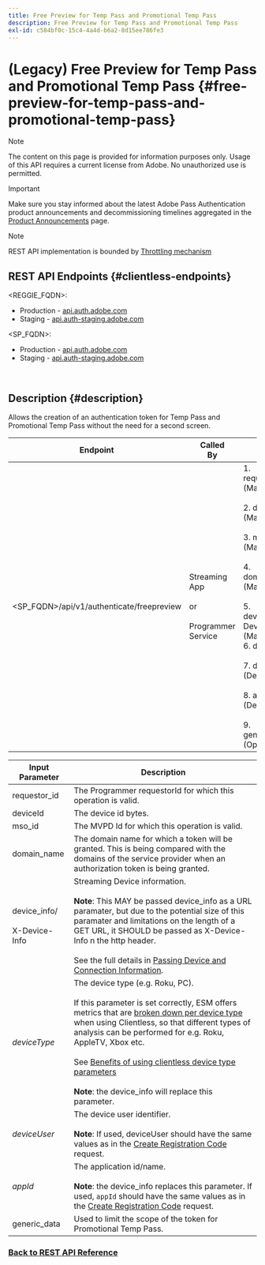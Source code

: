```yaml
---
title: Free Preview for Temp Pass and Promotional Temp Pass
description: Free Preview for Temp Pass and Promotional Temp Pass
exl-id: c584bf0c-15c4-4a4d-b6a2-8d15ee786fe3
---
```

# (Legacy) Free Preview for Temp Pass and Promotional Temp Pass {#free-preview-for-temp-pass-and-promotional-temp-pass}

>[!NOTE]
>
>The content on this page is provided for information purposes only. Usage of this API requires a current license from Adobe. No unauthorized use is permitted.

>[!IMPORTANT]
>
> Make sure you stay informed about the latest Adobe Pass Authentication product announcements and decommissioning timelines aggregated in the [Product Announcements](/help/authentication/product-announcements.md) page.

>[!NOTE]
>
> REST API implementation is bounded by [Throttling mechanism](/help/authentication/integration-guide-programmers/throttling-mechanism.md)

## REST API Endpoints {#clientless-endpoints}

<REGGIE_FQDN>:

* Production - [api.auth.adobe.com](http://api.auth.adobe.com/)
* Staging - [api.auth-staging.adobe.com](http://api.auth-staging.adobe.com/)

<SP_FQDN>:

* Production - [api.auth.adobe.com](http://api.auth.adobe.com/)
* Staging - [api.auth-staging.adobe.com](http://api.auth-staging.adobe.com/)

</br>

## Description {#description}

Allows the creation of an authentication token for Temp Pass and Promotional Temp Pass without the need for a second screen.

  
| Endpoint                                  | Called  </br>By                                       | Input   </br>Params                                                                                                                                                                                                                                                                                                                             | HTTP  </br>Method | Response                                                                                                                                      | HTTP  </br>Response                       |
|-------------------------------------------|-------------------------------------------------------|-------------------------------------------------------------------------------------------------------------------------------------------------------------------------------------------------------------------------------------------------------------------------------------------------------------------------------------------------|-------------------|-----------------------------------------------------------------------------------------------------------------------------------------------|-------------------------------------------|
| <SP_FQDN>/api/v1/authenticate/freepreview | Streaming App</br></br>or</br></br>Programmer Service | 1.  requestor_id (Mandatory)</br>    </br>2.  deviceId (Mandatory)</br>    </br>3.  mso_id (Mandatory)</br>    </br>4.  domain_name (Mandatory)</br>    </br>5.  device_info/X-Device-Info (Mandatory)</br>6.  deviceType</br>    </br>7.  deviceUser (Deprecated)</br>    </br>8.  appId (Deprecated)</br>    </br>9.  generic_data (Optional) | POST              | The successful response will be a 204 No Content, indicating that the token was successfully created and is ready to use for the authz flows. | 204 - No Content   </br>400 - Bad request |

<div>

  
| Input Parameter                     | Description                                                                                                                                                                                                                                                                                                                                                                                                                                                                                                                                                                                                                                                          |
|-------------------------------------|----------------------------------------------------------------------------------------------------------------------------------------------------------------------------------------------------------------------------------------------------------------------------------------------------------------------------------------------------------------------------------------------------------------------------------------------------------------------------------------------------------------------------------------------------------------------------------------------------------------------------------------------------------------------|
| requestor_id                        | The Programmer requestorId for which this operation is valid.                                                                                                                                                                                                                                                                                                                                                                                                                                                                                                                                                                                                        |
| deviceId                            | The device id bytes.                                                                                                                                                                                                                                                                                                                                                                                                                                                                                                                                                                                                                                                 |
| mso_id                              | The MVPD Id for which this operation is valid.                                                                                                                                                                                                                                                                                                                                                                                                                                                                                                                                                                                                                       |
| domain_name                         | The domain name for which a token will be granted. This is being compared with the domains of the service provider when an authorization token is being granted.                                                                                                                                                                                                                                                                                                                                                                                                                                                                                                     |
| device_info/</br></br>X-Device-Info | Streaming Device information.</br></br>**Note**: This MAY be passed device_info as a URL paramater, but due to the potential size of this paramater and limitations on the length of a GET URL, it SHOULD be passed as X-Device-Info n the http header. </br></br>See the full details in [Passing Device and Connection Information](/help/authentication/integration-guide-programmers/legacy/client-information/passing-client-information-device-connection-and-application.md).                                                                                                                                                                                                            |
| _deviceType_                        | The device type (e.g. Roku, PC).</br></br>If this parameter is set correctly, ESM offers metrics that are [broken down per device type](/help/authentication/integration-guide-programmers/features-premium/esm/entitlement-service-monitoring-overview.md#clientless_device_type) when using Clientless, so that different types of analysis can be performed for e.g. Roku, AppleTV, Xbox etc.</br></br>See [Benefits of using clientless device type parameters](/help/authentication/integration-guide-programmers/legacy/notes-technical/benefits-of-using-the-clientless-devicetype-parameter-in-pass-metrics.md)</br></br>**Note**: the device_info will replace this parameter. |
| _deviceUser_                        | The device user identifier.</br></br>**Note**: If used, deviceUser should have the same values as in the [Create Registration Code](/help/authentication/integration-guide-programmers/legacy/rest-api-v1/apis/registration-code-request.md) request.                                                                                                                                                                                                                                                                                                                                                                                                              |
| _appId_                             | The application id/name. </br></br>**Note**: the device_info replaces this parameter. If used, `appId` should have the same values as in the [Create Registration Code](/help/authentication/integration-guide-programmers/legacy/rest-api-v1/apis/registration-code-request.md) request.                                                                                                                                                                                                                                                                                                                                                                          |
| generic_data                        | Used to limit the scope of the token for Promotional Temp Pass.                                                                                                                                                                                                                                                                                                                                                                                                                                                                                                                                                                                                      |


### [Back to REST API Reference](/help/authentication/integration-guide-programmers/legacy/rest-api-v1/rest-api-reference.md)
